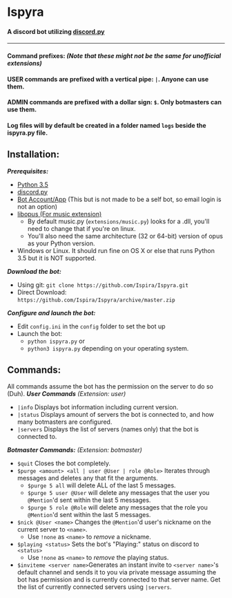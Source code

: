 # **Ispyra**
#### A discord bot utilizing [discord.py](https://github.com/Rapptz/discord.py) 
---
#### **Command prefixes:** *(Note that these might not be the same for unofficial extensions)*
#### USER commands are prefixed with a vertical pipe: `|`. Anyone can use them.
#### ADMIN commands are prefixed with a dollar sign: `$`. Only botmasters can use them.
#### Log files will by default be created in a folder named `logs` beside the ispyra.py file.

## **Installation**:
***Prerequisites:***

 - [Python 3.5](https://www.python.org/downloads/)
 - [discord.py](https://github.com/Rapptz/discord.py)
 - [Bot Account/App](https://discordapp.com/developers/applications/) (This but is not made to be a self bot, so email login is not an option)
 - [libopus (For music extension)](https://www.opus-codec.org/downloads/)
    - By default music.py (`extensions/music.py`) looks for a .dll, you'll need to change that if you're on linux.
	- You'll also need the same architecture (32 or 64-bit) version of opus as your Python version.
 - Windows or Linux. It should run fine on OS X or else that runs Python 3.5 but it is NOT supported.

***Download the bot:***

 - Using git: `git clone https://github.com/Ispira/Ispyra.git`
 - Direct Download: `https://github.com/Ispira/Ispyra/archive/master.zip`
 
***Configure and launch the bot:***

 - Edit `config.ini` in the `config` folder to set the bot up
 - Launch the bot:
	 - `python ispyra.py` or
	 - `python3 ispyra.py` depending on your operating system.

## **Commands:**
All commands assume the bot has the permission on the server to do so (Duh).
***User Commands*** *(Extension: user)*

 - `|info` Displays bot information including current version.
 - `|status` Displays amount of servers the bot is connected to, and how many botmasters are configured.
 - `|servers` Displays the list of servers (names only) that the bot is connected to.

***Botmaster Commands:*** *(Extension: botmaster)*

 - `$quit` Closes the bot completely.
 - `$purge <amount> <all | user @User | role @Role>` Iterates through messages and deletes any that fit the arguments.
	 - `$purge 5 all` will delete ALL of the last 5 messages.
	 - `$purge 5 user @User` will delete any messages that the user you `@Mention`'d sent within the last 5 messages.
	 - `$purge 5 role @Role` will delete any messages that the role you  `@Mention`'d sent within the last 5 messages.
 - `$nick @User <name>` Changes the `@Mention`'d user's nickname on the current server to `<name>`.
	 - Use `!none` as `<name>` to *remove* a nickname.
 -  `$playing <status>` Sets the bot's "Playing:" status on discord to `<status>`
	 - Use `!none` as `<name>` to *remove* the playing status.
 - `$inviteme <server name>`Generates an instant invite to `<server name>`'s default channel and sends it to you via private message assuming the bot has permission and is currently connected to that server name. Get the list of currently connected servers using `|servers`.